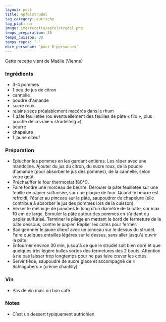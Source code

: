 ```yaml
---
layout: post
title: Apfelstrudel
tag_category: autriche
tag_plat: na
image: img/recette/apfelstrudel.png
temps_preparation: 30
temps_cuisson: 30
temps_repos: ‘-‘
nbre_personne: ‘pour 6 personnes’
---
```

Cette recette vient de Maëlle (Vienne)

### Ingrédients
* 3-4 pommes
* 1 peu de jus de citron
* cannelle
* poudre d'amande
* sucre roux
* raisins secs préalablement macérés dans le rhum
* 1 pâte feuilletée (ou éventuellement des feuilles de pâte « filo », plus proche de la vraie « strudelteig »)
* beurre
* chapelure
* 1 jaune d’œuf

### Préparation
* Éplucher les pommes en les gardant entières. Les râper avec une mandoline. Ajouter du jus du citron, du sucre roux, de la poudre d'amande (pour absorber le jus des pommes), de la cannelle, selon votre goût.
* Préchauffer le four thermostat 180°C.
* Faire fondre une morceau de beurre. Dérouler la pâte feuilletée sur une feuille de papier sulfurisée, sur une plaque de four. Quand le beurre est refroidi, l'étaler au pinceau sur la pâte,  saupoudrer de chapelure (elle contribue à absorber le jus des pommes lors de la cuisson).
* Verser le mélange de pommes le long d'un diamètre de la pâte, sur max 10 cm de large. Enrouler la pâte autour des pommes en s'aidant du papier sulfurisé. Terminer le pliage en mettant le bord de fermeture de la pâte dessous, contre le papier. Replier les cotés pour fermer.
* Badigeonner le jaune d’œuf avec un pinceau sur le dessus du strudel. Faire quelques entailles légères sur le dessus, sans aller jusqu'à ouvrir la pâte.
* Enfourner environ 30 min, jusqu'à ce que le strudel soit bien doré et que quelques très légère bulles sortes des fermetures des 2 bouts. Attention à ne pas laisser trop longtemps pour ne pas faire crever les cotés.
* Servir tiède, saupoudré de sucre glace et accompagné de « Schlagobers » (crème chantilly)

### Vin
* Pas de vin mais un bon café.  

### Notes
* C’est un dessert typiquement autrichien.  
